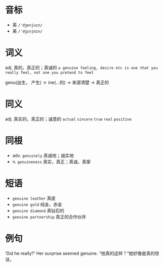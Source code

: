 # 音标

- 英 `/'dʒenjuɪn/`
- 美 `/'dʒɛnjʊɪn/`

# 词义

adj. 真的，真正的；真诚的
`a genuine feeling, desire etc is one that you really feel, not one you pretend to feel`



genu(出生， 产生) ＋ ine(…的) → 来源清楚 → 真正的

# 同义

adj. 真实的，真正的；诚恳的
`actual` `sincere` `true` `real` `positive`

# 同根

- adv. `genuinely` 真诚地；诚实地
- n. `genuineness` 真实，真正；真诚，真挚

# 短语

- `genuine leather` 真皮
- `genuine gold` 纯金，赤金
- `genuine diamond` 真钻石的
- `genuine partnership` 真正的合作伙伴

# 例句

‘Did he really?’ Her surprise seemed genuine.
“他真的这样？”她好像是真的惊讶。


